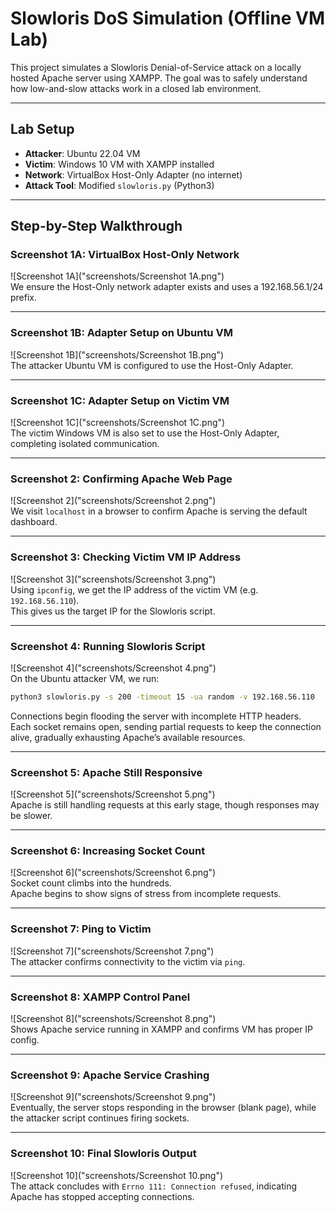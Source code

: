 # Slowloris DoS Simulation (Offline VM Lab)

This project simulates a Slowloris Denial-of-Service attack on a locally hosted Apache server using XAMPP. The goal was to safely understand how low-and-slow attacks work in a closed lab environment.

---

## Lab Setup

- **Attacker**: Ubuntu 22.04 VM  
- **Victim**: Windows 10 VM with XAMPP installed  
- **Network**: VirtualBox Host-Only Adapter (no internet)  
- **Attack Tool**: Modified `slowloris.py` (Python3)

---

## Step-by-Step Walkthrough

### Screenshot 1A: VirtualBox Host-Only Network

![Screenshot 1A]("screenshots/Screenshot 1A.png")  
We ensure the Host-Only network adapter exists and uses a 192.168.56.1/24 prefix.

---

### Screenshot 1B: Adapter Setup on Ubuntu VM

![Screenshot 1B]("screenshots/Screenshot 1B.png")  
The attacker Ubuntu VM is configured to use the Host-Only Adapter.

---

### Screenshot 1C: Adapter Setup on Victim VM

![Screenshot 1C]("screenshots/Screenshot 1C.png")  
The victim Windows VM is also set to use the Host-Only Adapter, completing isolated communication.

---

### Screenshot 2: Confirming Apache Web Page

![Screenshot 2]("screenshots/Screenshot 2.png")  
We visit `localhost` in a browser to confirm Apache is serving the default dashboard.

---

### Screenshot 3: Checking Victim VM IP Address

![Screenshot 3]("screenshots/Screenshot 3.png")  
Using `ipconfig`, we get the IP address of the victim VM (e.g. `192.168.56.110`).  
This gives us the target IP for the Slowloris script.

---

### Screenshot 4: Running Slowloris Script

![Screenshot 4]("screenshots/Screenshot 4.png")  
On the Ubuntu attacker VM, we run:

```bash
python3 slowloris.py -s 200 -timeout 15 -ua random -v 192.168.56.110
```

Connections begin flooding the server with incomplete HTTP headers.  
Each socket remains open, sending partial requests to keep the connection alive, gradually exhausting Apache’s available resources.

---

### Screenshot 5: Apache Still Responsive

![Screenshot 5]("screenshots/Screenshot 5.png")  
Apache is still handling requests at this early stage, though responses may be slower.

---

### Screenshot 6: Increasing Socket Count

![Screenshot 6]("screenshots/Screenshot 6.png")  
Socket count climbs into the hundreds.  
Apache begins to show signs of stress from incomplete requests.

---

### Screenshot 7: Ping to Victim

![Screenshot 7]("screenshots/Screenshot 7.png")  
The attacker confirms connectivity to the victim via `ping`.

---

### Screenshot 8: XAMPP Control Panel

![Screenshot 8]("screenshots/Screenshot 8.png")  
Shows Apache service running in XAMPP and confirms VM has proper IP config.

---

### Screenshot 9: Apache Service Crashing

![Screenshot 9]("screenshots/Screenshot 9.png")  
Eventually, the server stops responding in the browser (blank page), while the attacker script continues firing sockets.

---

### Screenshot 10: Final Slowloris Output

![Screenshot 10]("screenshots/Screenshot 10.png")  
The attack concludes with `Errno 111: Connection refused`, indicating Apache has stopped accepting connections.
